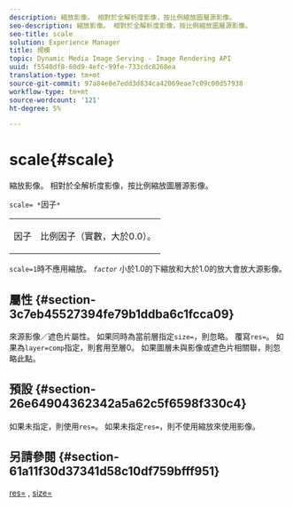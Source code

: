 ```yaml
---
description: 縮放影像。 相對於全解析度影像，按比例縮放圖層源影像。
seo-description: 縮放影像。 相對於全解析度影像，按比例縮放圖層源影像。
seo-title: scale
solution: Experience Manager
title: 規模
topic: Dynamic Media Image Serving - Image Rendering API
uuid: f5540df8-60d9-4efc-99fe-733cdc8268ea
translation-type: tm+mt
source-git-commit: 97a84e8e7edd3d834ca42069eae7c09c00d57938
workflow-type: tm+mt
source-wordcount: '121'
ht-degree: 5%

---
```



# scale{#scale}

縮放影像。 相對於全解析度影像，按比例縮放圖層源影像。

`scale= *`因子`*`

<table id="simpletable_AC596A87494A4213A7D1C76612E8F2FD"> 
 <tr class="strow"> 
  <td class="stentry"> <p><span class="varname"> 因子</span> </p> </td> 
  <td class="stentry"> <p>比例因子（實數，大於0.0）。 </p></td> 
 </tr> 
</table>

`scale=1`時不應用縮放。 *`factor`* 小於1.0的下縮放和大於1.0的放大會放大源影像。

## 屬性 {#section-3c7eb45527394fe79b1ddba6c1fcca09}

來源影像／遮色片屬性。 如果同時為當前層指定`size=`，則忽略。 覆寫`res=`。 如果為`layer=comp`指定，則套用至層0。 如果圖層未與影像或遮色片相關聯，則忽略此點。

## 預設 {#section-26e64904362342a5a62c5f6598f330c4}

如果未指定，則使用`res=`。 如果未指定`res=`，則不使用縮放來使用影像。

## 另請參閱 {#section-61a11f30d37341d58c10df759bfff951}

[res=](../../../../../is-api/http-ref/image-serving-api-ref/c-http-protocol-reference/c-command-reference/r-res.md#reference-3d6fe416801148dea0f786f2b5169e55) , [size=](../../../../../is-api/http-ref/image-serving-api-ref/c-http-protocol-reference/c-data-types/r-size.md#reference-04d383f32c7b4003bed9978cb854747b)
